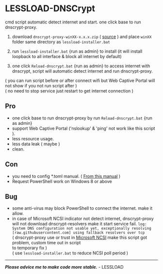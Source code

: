 # LESSLOAD-DNSCrypt

cmd script automatic detect internet and start. one click base to run dnscrypt-proxy.

1. download `dnscrypt-proxy-winXX-x.x.x.zip` ( [source](https://github.com/DNSCrypt/dnscrypt-proxy/releases/) ) and place `winXX` folder same directory as `lessload-installer.bat`

2. run `lessload-installer.bat` {run as admin} to install (it will install loopback to all interface & block all internet by default)

3. one click `Reload-dnscrypt.bat` {run as admin} to access internet with dnscrypt, script will automatic detect internet and run dnscrypt-proxy.

( you can run script before or after connect wifi but Web Captive Portal will not show if you not run script after )<br/>
( no need to stop service just restart to get internet connection )



## Pro
- one click base to run dnscrypt-proxy by run `Reload-dnscrypt.bat` {run as admin}
- support Web Captive Portal ('nslookup' & 'ping' not work like this script ).
- less resource usage.
- less data leak ( maybe )
- clean.

## Con
- you need to config *.toml manual. ( [From this manual](https://github.com/DNSCrypt/dnscrypt-proxy/wiki/Configuration) )
- Request PowerShell work on Windows 8 or above

## Bug
- some anti-virus may block PowerShell to connect the internet. make it allow.
- in case of Microsoft NCSI indicator not detect internet, dnscrypt-proxy will not download dnscrypt-resolvers make it start service fail.
  `log: System DNS configuration not usable yet, exceptionally resolving [raw.githubusercontent.com] using fallback resolvers over tcp`<br/>
  ( dnscrypt-proxy use or trust in [Microsoft NCSI](https://answers.microsoft.com/en-us/windows/forum/windows_10-networking/network-connection-status-indicator-ncsi-showing/02664ddf-4eac-449a-8318-bdae1a5bad3d) make this script got problem, custom time out in script<br/>to temporary fix )<br/>
  ( use `lessload-installer.bat` to reduce NCSI poll period )

------------------------------------------
***Please advice me to make code more stable.***  - LESSLOAD
